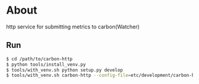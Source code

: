 About
=====
http service for submitting metrics to carbon(Watcher)


## Run
```sh
$ cd /path/to/carbon-http
$ python tools/install_venv.py
$ tools/with_venv.sh python setup.py develop
$ tools/with_venv.sh carbon-http --config-file=etc/development/carbon-http.conf
```
